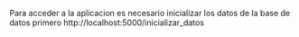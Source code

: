Para acceder a la aplicacion es necesario inicializar los datos de la base de datos primero
http://localhost:5000/inicializar_datos
